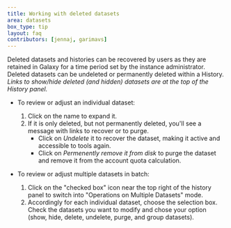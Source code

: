 ```yaml
---
title: Working with deleted datasets
area: datasets
box_type: tip
layout: faq
contributors: [jennaj, garimavs]
---
```


Deleted datasets and histories can be recovered by users as they are retained in Galaxy for a time period set by the instance administrator. Deleted datasets can be undeleted or permanently deleted within a History. _Links to show/hide deleted (and hidden) datasets are at the top of the History panel._

- To review or adjust an individual dataset:
    1. Click on the name to expand it.
    2. If it is only deleted, but not permanently deleted, you'll see a message with links to recover or to purge.
        - Click on _Undelete_ it to recover the dataset, making it active and accessible to tools again.
        - Click on _Permenently remove it from disk_ to purge the dataset and remove it from the account quota calculation.

- To review or adjust multiple datasets in batch:
    1. Click on the "checked box" icon near the top right of the history panel to switch into "Operations on Multiple Datasets" mode.
    2. Accordingly for each individual dataset, choose the selection box. Check the datasets you want to modify and chose your option (show, hide, delete, undelete, purge, and group datasets).
